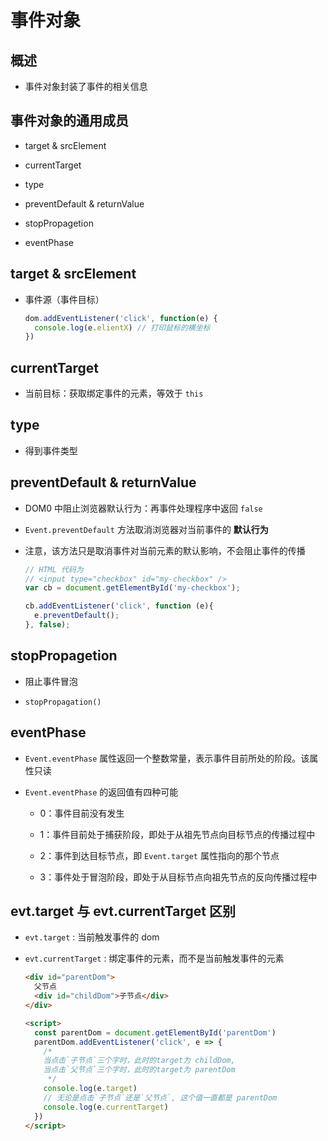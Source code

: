# 事件对象

## 概述

+ 事件对象封装了事件的相关信息

## 事件对象的通用成员

+ target & srcElement

+ currentTarget

+ type

+ preventDefault & returnValue

+ stopPropagetion

+ eventPhase

## target & srcElement

+ 事件源（事件目标）

  ```js
  dom.addEventListener('click', function(e) {
    console.log(e.elientX) // 打印鼠标的横坐标
  })
  ```

## currentTarget

+ 当前目标：获取绑定事件的元素，等效于 `this`

## type

+ 得到事件类型

## preventDefault & returnValue

+ DOM0 中阻止浏览器默认行为：再事件处理程序中返回 `false`

+ `Event.preventDefault` 方法取消浏览器对当前事件的 **默认行为**

+ 注意，该方法只是取消事件对当前元素的默认影响，不会阻止事件的传播

  ```js
  // HTML 代码为
  // <input type="checkbox" id="my-checkbox" />
  var cb = document.getElementById('my-checkbox');

  cb.addEventListener('click', function (e){
    e.preventDefault();
  }, false);
  ```

## stopPropagetion

+ 阻止事件冒泡

+ `stopPropagation()`

## eventPhase

+ `Event.eventPhase` 属性返回一个整数常量，表示事件目前所处的阶段。该属性只读

+ `Event.eventPhase` 的返回值有四种可能

  + 0：事件目前没有发生

  + 1：事件目前处于捕获阶段，即处于从祖先节点向目标节点的传播过程中

  + 2：事件到达目标节点，即 `Event.target` 属性指向的那个节点

  + 3：事件处于冒泡阶段，即处于从目标节点向祖先节点的反向传播过程中

## evt.target 与 evt.currentTarget 区别

+ `evt.target` : 当前触发事件的 dom

+ `evt.currentTarget` : 绑定事件的元素，而不是当前触发事件的元素

  ```html
  <div id="parentDom">
    父节点
    <div id="childDom">子节点</div>
  </div>

  <script>
    const parentDom = document.getElementById('parentDom')
    parentDom.addEventListener('click', e => {
      /*
      当点击`子节点`三个字时，此时的target为 childDom,
      当点击`父节点`三个字时，此时的target为 parentDom
       */
      console.log(e.target)
      // 无论是点击`子节点`还是`父节点`, 这个值一直都是 parentDom
      console.log(e.currentTarget)
    })
  </script>
  ```
